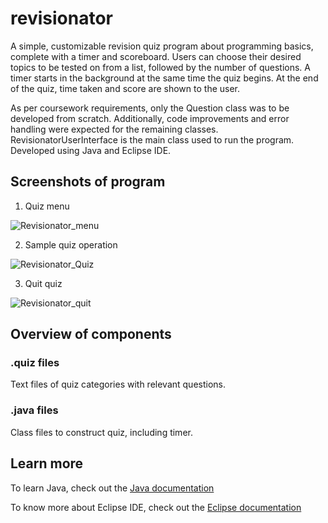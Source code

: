# revisionator
A simple, customizable revision quiz program about programming basics, complete with a timer and scoreboard. Users can choose their desired topics to be tested on from a list, followed by the number of questions. A timer starts in the background at the same time the quiz begins. At the end of the quiz, time taken and score are shown to the user.  

As per coursework requirements, only the Question class was to be developed from scratch. Additionally, code improvements and error handling were expected for the remaining classes. RevisionatorUserInterface is the main class used to run the program. Developed using Java and Eclipse IDE.

## Screenshots of program
1. Quiz menu

![Revisionator_menu](https://user-images.githubusercontent.com/55747927/67645327-ff7cf000-f962-11e9-89e0-d97992a6ad62.png)



2. Sample quiz operation

![Revisionator_Quiz](https://user-images.githubusercontent.com/55747927/67645379-639fb400-f963-11e9-8ffd-a724d10c1e75.PNG)



3. Quit quiz

![Revisionator_quit](https://user-images.githubusercontent.com/55747927/67645350-2b987100-f963-11e9-9473-8cc3f41f868e.png)



## Overview of components
### .quiz files
Text files of quiz categories with relevant questions. 

### .java files
Class files to construct quiz, including timer. 

## Learn more
To learn Java, check out the [Java documentation](https://docs.oracle.com/en/java/javase/13/)

To know more about Eclipse IDE, check out the [Eclipse documentation](https://help.eclipse.org/2019-09/index.jsp)
